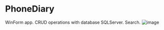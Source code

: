 # PhoneDiary
WinForm app. CRUD operations with database SQLServer. Search.
![image](https://github.com/ViktoriiaMos/PhoneDiary/assets/73798050/411c5282-5c68-4669-8c21-da8367d5153f)

